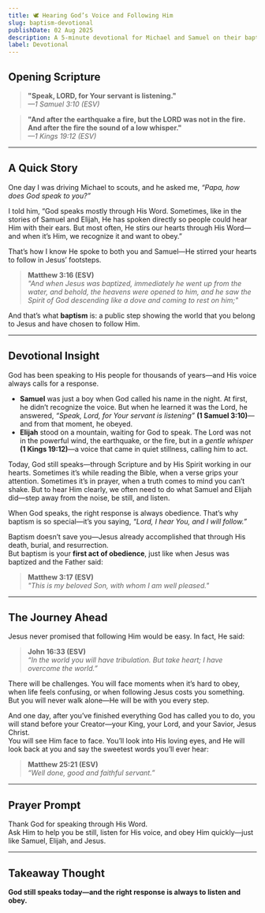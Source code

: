 ```yaml
---
title: 🕊️ Hearing God’s Voice and Following Him
slug: baptism-devotional
publishDate: 02 Aug 2025
description: A 5-minute devotional for Michael and Samuel on their baptism day
label: Devotional
---
```


## Opening Scripture

> **"Speak, LORD, for Your servant is listening."**  
> *—1 Samuel 3:10 (ESV)*

> **"And after the earthquake a fire, but the LORD was not in the fire. And after the fire the sound of a low whisper."**  
> *—1 Kings 19:12 (ESV)*

---

## A Quick Story

One day I was driving Michael to scouts, and he asked me, *“Papa, how does God speak to you?”*

I told him, “God speaks mostly through His Word. Sometimes, like in the stories of Samuel and Elijah, He has spoken directly so people could hear Him with their ears. But most often, He stirs our hearts through His Word—and when it’s Him, we recognize it and want to obey.”

That’s how I know He spoke to both you and Samuel—He stirred your hearts to follow in Jesus’ footsteps.

> **Matthew 3:16 (ESV)**  
> *"And when Jesus was baptized, immediately he went up from the water, and behold, the heavens were opened to him, and he saw the Spirit of God descending like a dove and coming to rest on him;"*

And that’s what **baptism** is: a public step showing the world that you belong to Jesus and have chosen to follow Him.

---

## Devotional Insight

God has been speaking to His people for thousands of years—and His voice always calls for a response.

- **Samuel** was just a boy when God called his name in the night. At first, he didn’t recognize the voice. But when he learned it was the Lord, he answered, *“Speak, Lord, for Your servant is listening”* **(1 Samuel 3:10)**—and from that moment, he obeyed.
- **Elijah** stood on a mountain, waiting for God to speak. The Lord was not in the powerful wind, the earthquake, or the fire, but in a *gentle whisper* **(1 Kings 19:12)**—a voice that came in quiet stillness, calling him to act.

Today, God still speaks—through Scripture and by His Spirit working in our hearts. Sometimes it’s while reading the Bible, when a verse grips your attention. Sometimes it’s in prayer, when a truth comes to mind you can’t shake. But to hear Him clearly, we often need to do what Samuel and Elijah did—step away from the noise, be still, and listen.

When God speaks, the right response is always obedience. That’s why baptism is so special—it’s you saying, *“Lord, I hear You, and I will follow.”*

Baptism doesn’t save you—Jesus already accomplished that through His death, burial, and resurrection.  
But baptism is your **first act of obedience**, just like when Jesus was baptized and the Father said:

> **Matthew 3:17 (ESV)**  
> *"This is my beloved Son, with whom I am well pleased."*

---

## The Journey Ahead

Jesus never promised that following Him would be easy. In fact, He said:

> **John 16:33 (ESV)**  
> *“In the world you will have tribulation. But take heart; I have overcome the world.”*

There will be challenges. You will face moments when it’s hard to obey, when life feels confusing, or when following Jesus costs you something. But you will never walk alone—He will be with you every step.

And one day, after you’ve finished everything God has called you to do, you will stand before your Creator—your King, your Lord, and your Savior, Jesus Christ.  
You will see Him face to face. You’ll look into His loving eyes, and He will look back at you and say the sweetest words you’ll ever hear:

> **Matthew 25:21 (ESV)**  
> *“Well done, good and faithful servant.”*

---

## Prayer Prompt

Thank God for speaking through His Word.  
Ask Him to help you be still, listen for His voice, and obey Him quickly—just like Samuel, Elijah, and Jesus.

---

## Takeaway Thought

**God still speaks today—and the right response is always to listen and obey.**
